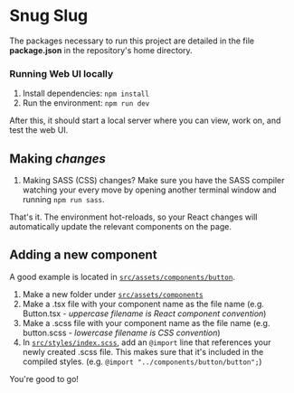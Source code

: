 # Snug Slug

The packages necessary to run this project are detailed in the file **package.json** in the repository's home directory.

### Running Web UI locally

1. Install dependencies: `npm install`
2. Run the environment: `npm run dev`

After this, it should start a local server where you can view, work on, and test the web UI.

## Making _changes_

1. Making SASS (CSS) changes? Make sure you have the SASS compiler watching your every move by opening another terminal window and running `npm run sass`.

That's it. The environment hot-reloads, so your React changes will automatically update the relevant components on the page.

## Adding a new component

A good example is located in [`src/assets/components/button`](https://github.com/MrDavidRios/snug-slug/tree/main/src/components/button).

1. Make a new folder under [`src/assets/components`](https://github.com/MrDavidRios/snug-slug/tree/main/src/components)
2. Make a .tsx file with your component name as the file name (e.g. Button.tsx - _uppercase filename is React component convention_)
3. Make a .scss file with your component name as the file name (e.g. button.scss - _lowercase filename is CSS convention_)
4. In [`src/styles/index.scss`](https://github.com/MrDavidRios/snug-slug/blob/main/src/styles/index.scss), add an `@import` line that references your newly created .scss file. This makes sure that it's included in the compiled styles. (e.g. `@import "../components/button/button";`)

You're good to go!
